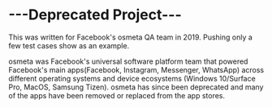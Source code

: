 # ---Deprecated Project---
This was written for Facebook's osmeta QA team in 2019. Pushing only a few test cases show as an example.

osmeta was Facebook's universal software platform team that powered Facebook's main apps(Facebook, Instagram, Messenger, WhatsApp) across different operating systems and device ecosystems (Windows 10/Surface Pro, MacOS, Samsung Tizen).
osmeta has since been deprecated and many of the apps have been removed or replaced from the app stores.
